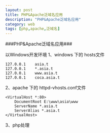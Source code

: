 ```yaml
---
layout: post
title: PHP&Apache泛域名应用
description: "PHP&Apache泛域名应用"
category: web
tags: [php,apache,泛域名]
---
```

###PHP&Apache泛域名应用###

以Windows开发环境
1、windows 下的 hosts文件

	127.0.0.1    asia.t
	127.0.0.1    *.asia.t
	127.0.0.1    www.asia.t
	127.0.0.1    coca.asia.t
2、apache 下的 httpd-vhosts.conf文件

	<VirtualHost *:80>
		DocumentRoot E:\www\asia\www
		ServerName *.asia.t
		ServerAlias *.asia.t
	</VirtualHost>
3、php处理

	